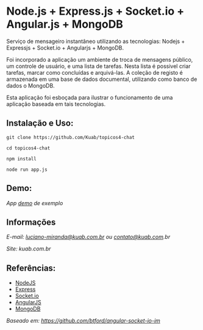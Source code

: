 Node.js + Express.js + Socket.io + Angular.js + MongoDB
==========================

Serviço de mensageiro instantâneo utilizando as tecnologias: Nodejs + Expressjs + Socket.io + Angularjs + MongoDB.

Foi incorporado a aplicação um ambiente de troca de mensagens público, um controle de usuário, e uma lista de tarefas. Nesta lista é possivel criar tarefas, marcar como concluídas e arquivá-las.
A coleção de registo é armazenada em uma base de dados documental, utilizando como banco de dados o MongoDB.

Esta aplicação foi esboçada para ilustrar o funcionamento de uma aplicação baseada em tais tecnologias.


Instalação e Uso:
---------------------

  `git clone https://github.com/Kuab/topicos4-chat`
  
  `cd topicos4-chat`
  
  `npm install`
  
  `node run app.js`

Demo:
----------------------
_App [demo](http://kuab.com.br:3001/) de exemplo_


Informações
----------------------
_E-mail: luciano-miranda@kuab.com.br ou contato@kuab.com.br_

_Site: kuab.com.br_


Referências:
---------------------

* [NodeJS][NodeJS]
* [Express][Express]
* [Socket.io][socketIo]
* [AngularJS][AngularJS]
* [MongoDB][MongoDB]

[NodeJS]: http://nodejs.org/ "NodeJS"
[Express]: http://expressjs.com/ "Express"
[SocketIo]: http://socket.io/ "SOcket.io"
[AngularJS]: http://angularjs.org/ "AngularJS"
[MongoDB]:http://www.mongodb.org/ "MongoDB"

_Baseado em: https://github.com/btford/angular-socket-io-im_
